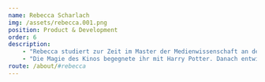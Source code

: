 ```yaml
---
name: Rebecca Scharlach
img: /assets/rebecca.001.png
position: Product & Development
order: 6
description:
    - "Rebecca studiert zur Zeit im Master der Medienwissenschaft an der Filmuniversität Babelsberg Konrad Wolf. Sie fühlt sich sowohl der Wissenschaft, als auch der Praxis verbunden. Im Team von Cinuru Research unterstützt sie die Gründer in allen Arbeitsbereichen."
    - "Die Magie des Kinos begegnete ihr mit Harry Potter. Danach entwickelte Rebecca einen Faible für internationale und nationale Independent & Mumblecore Filme. Zu ihren Lieblingsfilmen gehören Frances Ha, 3 Zimmer Küche Bad, Renn wenn du kannst, Love Steaks und Her."
route: /about/#rebecca
---
```

